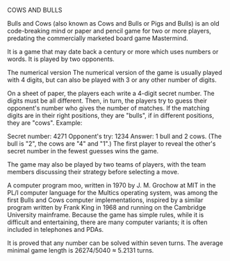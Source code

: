 COWS AND BULLS 

Bulls and Cows (also known as Cows and Bulls or Pigs and Bulls) is an old code-breaking mind or paper and pencil game for two or more players, predating the commercially marketed board game Mastermind.

It is a game that may date back a century or more which uses numbers or words. It is played by two opponents.

The numerical version
The numerical version of the game is usually played with 4 digits, but can also be played with 3 or any other number of digits.

On a sheet of paper, the players each write a 4-digit secret number. The digits must be all different. Then, in turn, the players try to guess their opponent's number who gives the number of matches. If the matching digits are in their right positions, they are "bulls", if in different positions, they are "cows". Example:

Secret number: 4271
Opponent's try: 1234
Answer: 1 bull and 2 cows. (The bull is "2", the cows are "4" and "1".)
The first player to reveal the other's secret number in the fewest guesses wins the game.

The game may also be played by two teams of players, with the team members discussing their strategy before selecting a move.

A computer program moo, written in 1970 by J. M. Grochow at MIT in the PL/I computer language for the Multics operating system, was among the first Bulls and Cows computer implementations, inspired by a similar program written by Frank King in 1968 and running on the Cambridge University mainframe. Because the game has simple rules, while it is difficult and entertaining, there are many computer variants; it is often included in telephones and PDAs.

It is proved that any number can be solved within seven turns. The average minimal game length is 26274/5040 ≈ 5.2131 turns.
